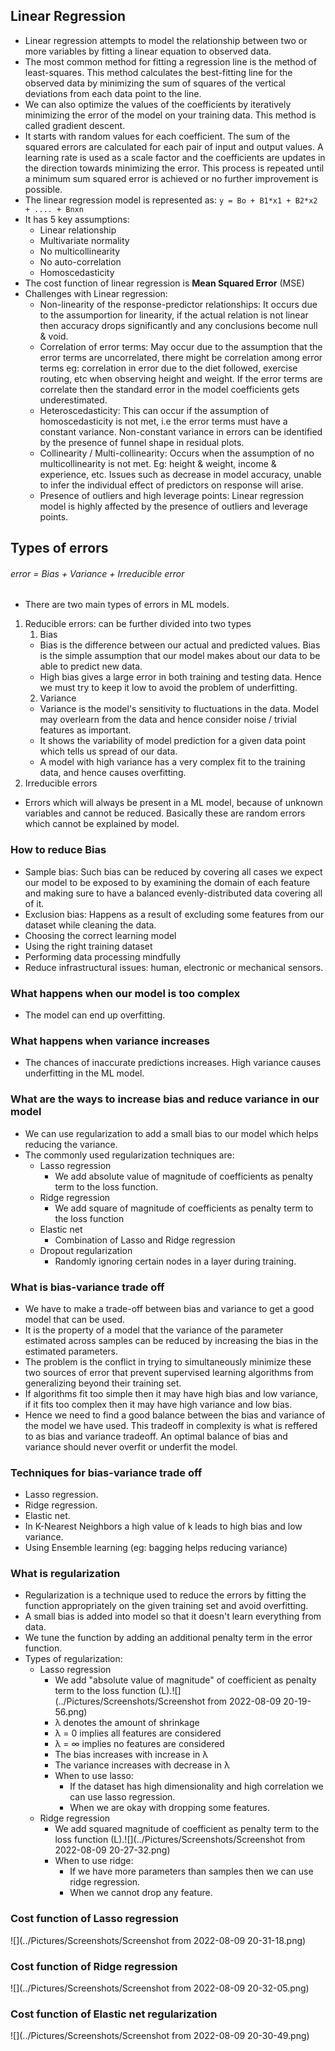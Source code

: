 ## Linear Regression
- Linear regression attempts to model the relationship between two or more variables by fitting a linear equation to observed data.
- The most common method for fitting a regression line is the method of least-squares. This method calculates the best-fitting line for the observed data by minimizing the sum of squares of the vertical deviations from each data point to the line.
- We can also optimize the values of the coefficients by iteratively minimizing the error of the model on your training data. This method is called gradient descent.
- It starts with random values for each coefficient. The sum of the squared errors are calculated for each pair of input and output values. A learning rate is used as a scale factor and the coefficients are updates in the direction towards minimizing the error. This process is repeated until a minimum sum squared error is achieved or no further improvement is possible.
- The linear regression model is represented as: `y = Bo + B1*x1 + B2*x2 + .... + Bnxn`
- It has 5 key assumptions:
	+ Linear relationship
	+ Multivariate normality
	+ No multicollinearity
	+ No auto-correlation
	+ Homoscedasticity
- The cost function of linear regression is **Mean Squared Error** (MSE)
- Challenges with Linear regression:
	+ Non-linearity of the response-predictor relationships: It occurs due to the assumportion for linearity, if the actual relation is not linear then accuracy drops significantly and any conclusions become null & void.
	+ Correlation of error terms: May occur due to the assumption that the error terms are uncorrelated, there might be correlation among error terms eg: correlation in error due  to the diet followed, exercise routing, etc when observing height and weight. If the error terms are correlate then the standard error in the model coefficients gets underestimated.
	+ Heteroscedasticity: This can occur if the assumption of homoscedasticity is not met, i.e the error terms must have a constant variance. Non-constant variance in errors can be identified by the presence of funnel shape in residual plots.
	+ Collinearity / Multi-collinearity: Occurs when the assumption of no multicollinearity is not met. Eg: height & weight, income & experience, etc. Issues such as decrease in model accuracy, unable to infer the individual effect of predictors on response will arise.
	+ Presence of outliers and high leverage points: Linear regression model is highly affected by the presence of outliers and leverage points.
	
## Types of errors
###### error = Bias + Variance + Irreducible error
- There are two main types of errors in ML models.
1. Reducible errors: can be further divided into two types
	1. Bias
	- Bias is the difference between our actual and predicted values. Bias is the simple assumption that our model makes about our data to be able to predict new data.
	- High bias gives a large error in both training and testing data. Hence we must try to keep it low to avoid the problem of underfitting.
	2. Variance
	- Variance is the model's sensitivity to fluctuations in the data. Model may overlearn from the data and hence consider noise / trivial features as important.
	- It shows the variability of model prediction for a given data point which tells us spread of our data.
	- A model with high variance has a very complex fit to the training data, and hence causes overfitting.
3. Irreducible errors
- Errors which will always be present in a ML model, because of unknown variables and cannot be reduced. Basically these are random errors which cannot be explained by model.
### How to reduce Bias
- Sample bias: Such bias can be reduced by covering all cases we expect our model to be exposed to by examining the domain of each feature and making sure to have a balanced evenly-distributed data covering all of it.
- Exclusion bias: Happens as a result of excluding some features from our dataset while cleaning the data.
- Choosing the correct learning model
- Using the right training dataset
- Performing data processing mindfully
- Reduce infrastructural issues: human, electronic or mechanical sensors.
### What happens when our model is too complex
- The model can end up overfitting.
### What happens when variance increases
- The chances of inaccurate predictions increases. High variance causes underfitting in the ML model.
### What are the ways to increase bias and reduce variance in our model
- We can use regularization to add a small bias to our model which helps reducing the variance.
- The commonly used regularization techniques are:
	+ Lasso regression
		* We add absolute value of magnitude of coefficients as penalty term to the loss function.
	+ Ridge regression
		* We add square of magnitude of coefficients as penalty term to the loss function
	+ Elastic net
		* Combination of Lasso and Ridge regression
	+ Dropout regularization
		* Randomly ignoring certain nodes in a layer during training.
### What is bias-variance trade off
- We have to make a trade-off between bias and variance to get a good model that can be used.
- It is the property of a model that the variance of the parameter estimated across samples can be reduced by increasing the bias in the estimated parameters.
- The problem is the conflict in trying to simultaneously minimize these two sources of error that prevent supervised learning algorithms from generalizing beyond their training set.
- If algorithms fit too simple then it may have high bias and low variance, if it fits too complex then it may have high variance and low bias.
- Hence we need to find a good balance between the bias and variance of the model we have used. This tradeoff in complexity is what is reffered to as bias and variance tradeoff. An optimal balance of bias and variance should never overfit or underfit the model.
### Techniques for bias-variance trade off
- Lasso regression.
- Ridge regression.
- Elastic net.
- In K-Nearest Neighbors a high value of k leads to high bias and low variance.
- Using Ensemble learning (eg: bagging helps reducing variance)
### What is regularization
- Regularization is a technique used to reduce the errors by fitting the function appropriately on the given training set and avoid overfitting.
- A small bias is added into model so that it doesn't learn everything from data.
- We tune the function by adding an additional penalty term in the error function.
- Types of regularization:
	+ Lasso regression
		- We add "absolute value of magnitude" of coefficient as penalty term to the loss function (L).![](../Pictures/Screenshots/Screenshot from 2022-08-09 20-19-56.png)
		+ λ denotes the amount of shrinkage
		+ λ = 0 implies all features are considered
		+ λ = ∞ implies no features are considered
		+ The bias increases with increase in λ
		+ The variance increases with decrease in λ
		+ When to use lasso:
			* If the dataset has high dimensionality and high correlation we can use lasso regression.
			* When we are okay with dropping some features.
	- Ridge regression
		+ We add squared magnitude of coefficient as penalty term to the loss function (L).![](../Pictures/Screenshots/Screenshot from 2022-08-09 20-27-32.png)
		+ When to use ridge:
			* If we have more parameters than samples then we can use ridge regression.
			* When we cannot drop any feature.
			
### Cost function of Lasso regression
![](../Pictures/Screenshots/Screenshot from 2022-08-09 20-31-18.png)
### Cost function of Ridge regression
![](../Pictures/Screenshots/Screenshot from 2022-08-09 20-32-05.png)
### Cost function of Elastic net regularization
![](../Pictures/Screenshots/Screenshot from 2022-08-09 20-30-49.png)